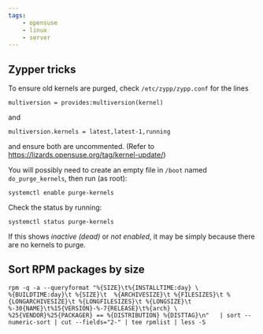 ```yaml
---
tags:
    - opensuse
    - linux
    - server
---
```


## Zypper tricks

To ensure old kernels are purged, check `/etc/zypp/zypp.conf` for the lines

    multiversion = provides:multiversion(kernel)

and

    multiversion.kernels = latest,latest-1,running

and ensure both are uncommented.
(Refer to https://lizards.opensuse.org/tag/kernel-update/)

You will possibly need to create an empty file in `/boot` named `do_purge_kernels`, then run (as root):

    systemctl enable purge-kernels

Check the status by running:

    systemctl status purge-kernels

If this shows *inactive (dead)* or *not enabled*, it may be simply because there are no kernels to purge.

## Sort RPM packages by size

    rpm -q -a --queryformat "%{SIZE}\t%{INSTALLTIME:day} \
    %{BUILDTIME:day}\t %{SIZE}\t  %{ARCHIVESIZE}\t %{FILESIZES}\t %{LONGARCHIVESIZE}\t %{LONGFILESIZES}\t %{LONGSIZE}\t
    %-30{NAME}\t%15{VERSION}-%-7{RELEASE}\t%{arch} \
    %25{VENDOR}%25{PACKAGER} == %{DISTRIBUTION} %{DISTTAG}\n"   | sort --numeric-sort | cut --fields="2-" | tee rpmlist | less -S

